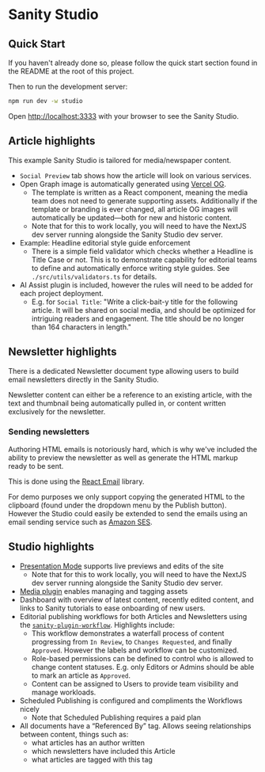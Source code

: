 # Sanity Studio

## Quick Start

If you haven't already done so, please follow the quick start
section found in the README at the root of this project.

Then to run the development server:

```bash
npm run dev -w studio
```

Open [http://localhost:3333](http://localhost:3333) with your browser to see the Sanity Studio.

## Article highlights

This example Sanity Studio is tailored for media/newspaper content.

- `Social Preview` tab shows how the article will look on various services.
- Open Graph image is automatically generated using [Vercel OG](https://vercel.com/docs/functions/edge-functions/og-image-generation).
  - The template is written as a React component, meaning the media team does not need to generate supporting assets. Additionally if the template or branding is ever changed, all article OG images will automatically be updated—both for new and historic content.
  - Note that for this to work locally, you will need to have the NextJS dev server running alongside the Sanity Studio dev server.
- Example: Headline editorial style guide enforcement
  - There is a simple field validator which checks whether a Headline is Title Case or not. This is to demonstrate capability for editorial teams to define and automatically
  enforce writing style guides. See `./src/utils/validators.ts` for details.
- AI Assist plugin is included, however the rules will need to be added for each project deployment.
  - E.g. for `Social Title`: "Write a click-bait-y title for the following article. It will be shared on social media, and should be optimized for intriguing readers and engagement. The title should be no longer than 164 characters in length."

## Newsletter highlights

There is a dedicated Newsletter document type allowing users to build email newsletters directly
in the Sanity Studio.

Newsletter content can either be a reference to an existing article, with the text and thumbnail being automatically pulled in, or content written exclusively for the newsletter.

### Sending newsletters

Authoring HTML emails is notoriously hard, which is why we've included the ability to preview the newsletter
as well as generate the HTML markup ready to be sent.

This is done using the [React Email](https://react.email) library.

For demo purposes we only support copying the generated HTML to the clipboard (found under the dropdown menu by the Publish button). However the Studio could easily be extended to send the emails using an email sending service such as [Amazon SES](https://aws.amazon.com/ses/).


## Studio highlights

- [Presentation Mode](https://github.com/sanity-io/visual-editing) supports live previews and edits of the site
  - Note that for this to work locally, you will need to have the NextJS dev server running alongside the Sanity Studio dev server.
- [Media plugin](https://github.com/sanity-io/sanity-plugin-media) enables managing and tagging assets
- Dashboard with overview of latest content, recently edited content, and links to Sanity tutorials to ease onboarding of new users.
- Editorial publishing workflows for both Articles and Newsletters using the [`sanity-plugin-workflow`](https://github.com/sanity-io/sanity-plugin-workflow). Highlights include:
  - This workflow demonstrates a waterfall process of content progressing from `In Review`, to `Changes Requested`, and finally `Approved`. However the labels and workflow can be customized.
  - Role-based permissions can be defined to control who is allowed to change content statuses. E.g. only Editors or Admins should be able to mark an article as `Approved`.
  - Content can be assigned to Users to provide team visibility and manage workloads.
- Scheduled Publishing is configured and compliments the Workflows nicely
  - Note that Scheduled Publishing requires a paid plan
- All documents have a “Referenced By” tag. Allows seeing relationships between content, things such as:
  - what articles has an author written
  - which newsletters have included this Article
  - what articles are tagged with this tag
